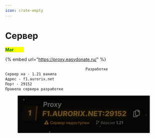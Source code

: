 ```yaml
---
icon: crate-empty
---
```


# Сервер

&#x20;                                                                                <mark style="color:green;">**Маг**</mark><mark style="color:yellow;">**азин**</mark>

{% embed url="https://proxy.easydonate.ru/" %}

```
                                    Разработке
Сервер на - 1.21 ванила
Адрес - f1.aurorix.net
Порт - 29152
Правела сервера разработке
```



<figure><img src="../.gitbook/assets/2024-08-17_13-46-06.png" alt=""><figcaption></figcaption></figure>
